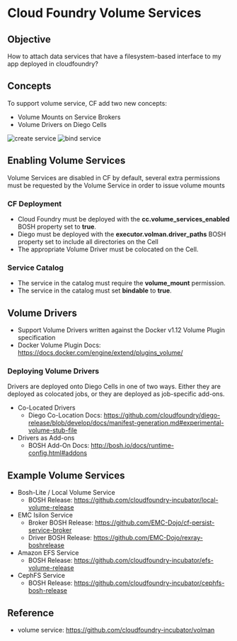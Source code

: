 Cloud Foundry Volume Services
========


## Objective
How to attach data services that have a filesystem-based interface to my app deployed in cloudfoundry?

## Concepts
To support volume service, CF add two new concepts:
- Volume Mounts on Service Brokers
- Volume Drivers on Diego Cells


![create service](https://4.bp.blogspot.com/-HnIMqWFoMaM/WDm_6dyYpLI/AAAAAAAAa0I/nYysF_muLRQZuYRXp98V-Vd1sz1_eyGdwCLcB/s640/create-service.png)
![bind service](https://1.bp.blogspot.com/-yQQUpm94Kqs/WDm_7ge9CYI/AAAAAAAAa0M/6yzCus4rCjw7IMUKa1INbibtEuyZzlz9ACLcB/s640/bind-service-1.png)


## Enabling Volume Services
Volume Services are disabled in CF by default, several extra permissions must be requested by the Volume Service in order to issue volume mounts

### CF Deployment
- Cloud Foundry must be deployed with the **cc.volume_services_enabled** BOSH property set to **true**.
- Diego must be deployed with the **executor.volman.driver_paths** BOSH property set to include all directories on the Cell
- The appropriate Volume Driver must be colocated on the Cell.

### Service Catalog
- The service in the catalog must require the **volume_mount** permission.
- The service in the catalog must set **bindable** to **true**.

## Volume Drivers
- Support Volume Drivers written against the Docker v1.12 Volume Plugin specification
- Docker Volume Plugin Docs: https://docs.docker.com/engine/extend/plugins_volume/

### Deploying Volume Drivers
Drivers are deployed onto Diego Cells in one of two ways. Either they are deployed as colocated jobs, or they are deployed as job-specific add-ons.
- Co-Located Drivers
  - Diego Co-Location Docs: https://github.com/cloudfoundry/diego-release/blob/develop/docs/manifest-generation.md#experimental-volume-stub-file
- Drivers as Add-ons
  - BOSH Add-On Docs: http://bosh.io/docs/runtime-config.html#addons

## Example Volume Services
- Bosh-Lite / Local Volume Service
  - BOSH Release: https://github.com/cloudfoundry-incubator/local-volume-release
- EMC Isilon Service
  - Broker BOSH Release: https://github.com/EMC-Dojo/cf-persist-service-broker
  - Driver BOSH Release: https://github.com/EMC-Dojo/rexray-boshrelease
- Amazon EFS Service
  - BOSH Release: https://github.com/cloudfoundry-incubator/efs-volume-release
- CephFS Service
  - BOSH Release: https://github.com/cloudfoundry-incubator/cephfs-bosh-release
  
  
## Reference
- volume service: https://github.com/cloudfoundry-incubator/volman
